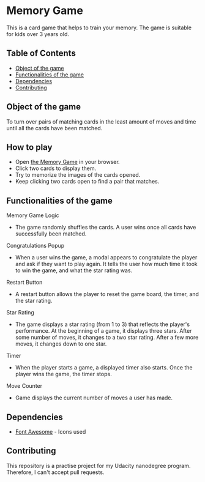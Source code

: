 # Memory Game

This is a card game that helps to train your memory. The game is suitable for kids over 3 years old.

## Table of Contents

* [Object of the game](#object)
* [Functionalities of the game](#functionalities)
* [Dependencies](#dependencies)
* [Contributing](#contributing)


## Object of the game

To turn over pairs of matching cards in the least amount of moves and time until all the cards have been matched.

## How to play

- Open <a href="">the Memory Game</a> in your browser.
- Click two cards to display them.
- Try to memorize the images of the cards opened.
- Keep clicking two cards open to find a pair that matches.

## Functionalities of the game

Memory Game Logic

- The game randomly shuffles the cards. A user wins once all cards have successfully been matched.

Congratulations Popup

- When a user wins the game, a modal appears to congratulate the player and ask if they want to play again. It tells the user how much time it took to win the game, and what the star rating was.

Restart Button

- A restart button allows the player to reset the game board, the timer, and the star rating.

Star Rating

- The game displays a star rating (from 1 to 3) that reflects the player's performance. At the beginning of a game, it displays three stars. After some number of moves, it changes to a two star rating. After a few more moves, it changes down to one star.

Timer

- When the player starts a game, a displayed timer also starts. Once the player wins the game, the timer stops.

Move Counter

- Game displays the current number of moves a user has made.

## Dependencies

- <a href="https://fontawesome.com/">Font Awesome</a> - Icons used

## Contributing

This repository is a practise project for my Udacity nanodegree program. Therefore, I can't accept pull requests.
